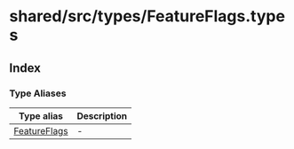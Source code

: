 # shared/src/types/FeatureFlags.types

## Index

### Type Aliases

| Type alias | Description |
| ------ | ------ |
| [FeatureFlags](type-aliases/feature-flags/index.md) | - |
